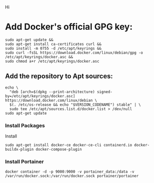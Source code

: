 Hi

# Add Docker's official GPG key:
```
sudo apt-get update &&
sudo apt-get install ca-certificates curl &&
sudo install -m 0755 -d /etc/apt/keyrings &&
sudo curl -fsSL https://download.docker.com/linux/debian/gpg -o /etc/apt/keyrings/docker.asc &&
sudo chmod a+r /etc/apt/keyrings/docker.asc
```

## Add the repository to Apt sources:
```
echo \
  "deb [arch=$(dpkg --print-architecture) signed-by=/etc/apt/keyrings/docker.asc] https://download.docker.com/linux/debian \
  $(. /etc/os-release && echo "$VERSION_CODENAME") stable" | \
  sudo tee /etc/apt/sources.list.d/docker.list > /dev/null
sudo apt-get update
```
### Install Packages
Install
```
sudo apt-get install docker-ce docker-ce-cli containerd.io docker-buildx-plugin docker-compose-plugin
```

### Install Portainer
```
docker container -d -p 9000:9000 -v portainer_data:/data -v /var/run/docker.sock:/var/run/docker.sock portainer/portainer
```


